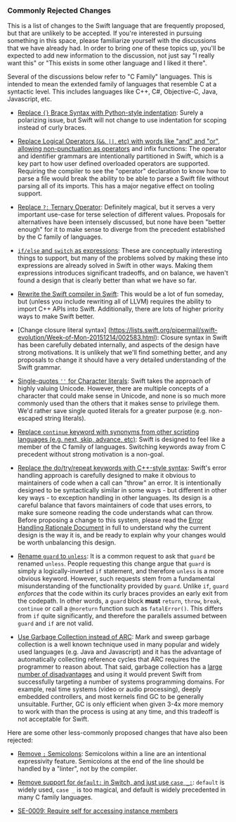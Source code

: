 ### Commonly Rejected Changes 
 
This is a list of changes to the Swift language that are frequently proposed, but that are unlikely to be accepted.  If you're interested in pursuing something in this space, please familiarize yourself with the discussions that we have already had.  In order to bring one of these topics up, you'll be expected to add new information to the discussion, not just say "I really want this" or "This exists in some other language and I liked it there".

Several of the discussions below refer to "C Family" languages.  This is intended to mean the extended family of languages that resemble C at a syntactic level.  This includes languages like C++, C#, Objective-C, Java, Javascript, etc.

 * [Replace `{}` Brace Syntax with Python-style indentation](https://lists.swift.org/pipermail/swift-evolution/Week-of-Mon-20151214/003656.html): Surely a polarizing issue, but Swift will not change to use indentation for scoping instead of curly braces.

 * [Replace Logical Operators (`&&`, `||`, etc) with words like "and" and "or"](https://lists.swift.org/pipermail/swift-evolution/2015-December/000032.html), [allowing non-punctuation as operators](https://lists.swift.org/pipermail/swift-evolution/Week-of-Mon-20160104/005669.html) and infix functions: The operator and identifier grammars are intentionally partitioned in Swift, which is a key part to how user defined overloaded operators are supported.  Requiring the compiler to see the "operator" declaration to know how to parse a file would break the ability to be able to parse a Swift file without parsing all of its imports.  This has a major negative effect on tooling support.

 * [Replace `?:` Ternary Operator](https://lists.swift.org/pipermail/swift-evolution/Week-of-Mon-20151214/002609.html): Definitely magical, but it serves a very important use-case for terse selection of different values.  Proposals for alternatives have been intensely discussed, but none have been "better enough" for it to make sense to diverge from the precedent established by the C family of languages.

 * [`if/else` and `switch` as expressions](https://lists.swift.org/pipermail/swift-evolution/2015-December/000393.html): These are conceptually interesting things to support, but many of the problems solved by making these into expressions are already solved in Swift in other ways.  Making them expressions introduces significant tradeoffs, and on balance, we haven't found a design that is clearly better than what we have so far.

 * [Rewrite the Swift compiler in Swift](https://github.com/apple/swift/blob/2c7b0b22831159396fe0e98e5944e64a483c356e/www/FAQ.rst): This would be a lot of fun someday, but (unless you include rewriting all of LLVM) requires the ability to import C++ APIs into Swift.  Additionally, there are lots of higher priority ways to make Swift better.

 * [Change closure literal syntax] (https://lists.swift.org/pipermail/swift-evolution/Week-of-Mon-20151214/002583.html): Closure syntax in Swift has been carefully debated internally, and aspects of the design have strong motivations.  It is unlikely that we'll find something better, and any proposals to change it should have a very detailed understanding of the Swift grammar.

 * [Single-quotes `''` for Character literals](https://lists.swift.org/pipermail/swift-evolution/Week-of-Mon-20151221/003977.html): Swift takes the approach of highly valuing Unicode.  However, there are multiple concepts of a character that could make sense in Unicode, and none is so much more commonly used than the others that it makes sense to privilege them.  We'd rather save single quoted literals for a greater purpose (e.g. non-escaped string literals).

 * [Replace `continue` keyword with synonyms from other scripting languages (e.g. next, skip, advance, etc)](https://lists.swift.org/pipermail/swift-evolution/Week-of-Mon-20151221/004407.html): Swift is designed to feel like a member of the C family of languages.  Switching keywords away from C precedent without strong motivation is a non-goal.

* [Replace the do/try/repeat keywords with C++-style syntax](https://lists.swift.org/pipermail/swift-evolution/Week-of-Mon-20151228/004630.html): Swift's error handling approach is carefully designed to make it  obvious to maintainers of code when a call can "throw" an error.  It is intentionally designed to be syntactically similar in some ways - but different in other key ways - to exception handling in other languages.  Its design is a careful balance that favors maintainers of code that uses errors, to make sure someone reading the code understands what can throw.  Before proposing a change to this system, please read the [Error Handling Rationale Document](https://github.com/apple/swift/blob/master/docs/ErrorHandlingRationale.rst) in full to understand why the current design is the way it is, and be ready to explain why your changes would be worth unbalancing this design.

* [Rename `guard` to `unless`](https://lists.swift.org/pipermail/swift-evolution/Week-of-Mon-20160104/005534.html): It is a common request to ask that `guard` be renamed `unless`. People requesting this change argue that `guard` is simply a logically-inverted `if` statement, and therefore `unless` is a more obvious keyword. However, such requests stem from a fundamental misunderstanding of the functionality provided by `guard`. Unlike `if`, `guard` *enforces* that the code within its curly braces provides an early exit from the codepath. In other words, a `guard` block **must** `return`, `throw`, `break`, `continue` or call a `@noreturn` function such as `fatalError()`. This differs from `if` quite significantly, and therefore the parallels assumed between `guard` and `if` are not valid.

* [Use Garbage Collection instead of ARC](https://lists.swift.org/pipermail/swift-evolution/Week-of-Mon-20160208/009403.html): Mark and sweep garbage collection is a well known technique used in many popular and widely used languages (e.g. Java and Javascript) and it has the advantage of automatically collecting reference cycles that ARC requires the programmer to reason about.  That said, garbage collection has a [large number of disadvantages](https://lists.swift.org/pipermail/swift-evolution/Week-of-Mon-20160208/009422.html) and using it would prevent Swift from successfully targeting a number of systems programming domains.  For example, real time systems (video or audio processing), deeply embedded controllers, and most kernels find GC to be generally unsuitable.  Further, GC is only efficient when given 3-4x more memory to work with than the process is using at any time, and this tradeoff is not acceptable for Swift.

Here are some other less-commonly proposed changes that have also been rejected:
 
* [Remove `;` Semicolons](https://lists.swift.org/pipermail/swift-evolution/Week-of-Mon-20151214/002421.html): Semicolons within a line are an intentional expressivity feature.  Semicolons at the end of the line should be handled by a "linter", not by the compiler.

* [Remove support for `default:` in Switch, and just use `case _:`](https://lists.swift.org/pipermail/swift-evolution/Week-of-Mon-20151207/001422.html): `default` is widely used, `case _` is too magical, and default is widely precedented in many C family languages.

* [SE-0009: Require self for accessing instance members  ](proposals/0009-require-self-for-accessing-instance-members.md)

